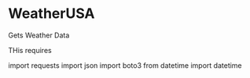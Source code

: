# WeatherUSA
Gets Weather Data

THis requires

import requests
import json
import boto3
from datetime import datetime
